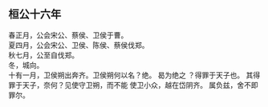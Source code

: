 ## 桓公十六年
春正月，公会宋公、蔡侯、卫侯于曹。  
夏四月，公会宋公、卫侯、陈侯、蔡侯伐郑。  
秋七月，公至自伐郑。  
冬，城向。  
十有一月，卫侯朔出奔齐。卫侯朔何以名？绝。 曷为绝之
？得罪于天子也。 其得罪于天子，奈何？见使守卫朔，而不能
使卫小众，越在岱阴齐。 属负兹，舍不即罪尔。  

